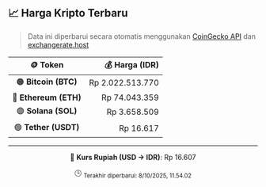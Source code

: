 

<!-- HARGA_KRIPTO -->
## 📈 Harga Kripto Terbaru

> Data ini diperbarui secara otomatis menggunakan [CoinGecko API](https://www.coingecko.com/) dan [exchangerate.host](https://exchangerate.host/)

<div align="center">

| 🪙 Token | 💰 Harga (IDR) |
|:------:|---------------:|
| 🟠 **Bitcoin (BTC)**   | Rp 2.022.513.770 |
| 🔵 **Ethereum (ETH)**  | Rp 74.043.359 |
| 🟣 **Solana (SOL)**    | Rp 3.658.509 |
| 🟢 **Tether (USDT)**   | Rp 16.617 |

---

💱 **Kurs Rupiah (USD → IDR)**: Rp 16.607

🕒 <sub>Terakhir diperbarui: 8/10/2025, 11.54.02</sub>

</div>
<!-- /HARGA_KRIPTO -->